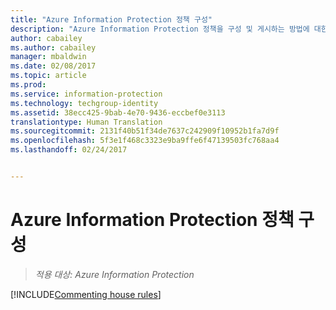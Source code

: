 ```yaml
---
title: "Azure Information Protection 정책 구성"
description: "Azure Information Protection 정책을 구성 및 게시하는 방법에 대한 자세한 정보입니다."
author: cabailey
ms.author: cabailey
manager: mbaldwin
ms.date: 02/08/2017
ms.topic: article
ms.prod: 
ms.service: information-protection
ms.technology: techgroup-identity
ms.assetid: 38ecc425-9bab-4e70-9436-eccbef0e3113
translationtype: Human Translation
ms.sourcegitcommit: 2131f40b51f34de7637c242909f10952b1fa7d9f
ms.openlocfilehash: 5f3e1f468c3323e9ba9ffe6f47139503fc768aa4
ms.lasthandoff: 02/24/2017


---
```


# <a name="configuring-the-azure-information-protection-policy"></a>Azure Information Protection 정책 구성 

>*적용 대상: Azure Information Protection*

[!INCLUDE[Commenting house rules](../includes/houserules.md)]

